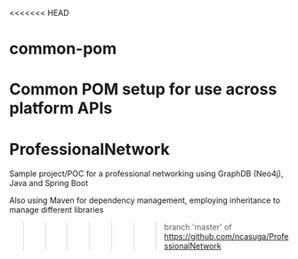 <<<<<<< HEAD
# common-pom
Common POM setup for use across platform APIs
=======
# ProfessionalNetwork

Sample project/POC for a professional networking using GraphDB (Neo4j), Java and Spring Boot

Also using Maven for dependency management, employing inheritance to manage different libraries
>>>>>>> branch 'master' of https://github.com/ncasuga/ProfessionalNetwork
